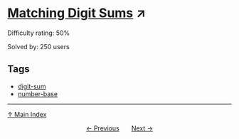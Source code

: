 # [Matching Digit Sums](https://projecteuler.net/problem=676) ↗️

Difficulty rating: 50%

Solved by: 250 users
## Tags

- [digit-sum](../tags/digit-sum.md)
- [number-base](../tags/number-base.md)



---

[↑ Main Index](../README.md)


<div align=center><a href='675.md'>← Previous</a> &nbsp;&nbsp; &nbsp;&nbsp;  <a href='677.md'>Next →</a></div>
